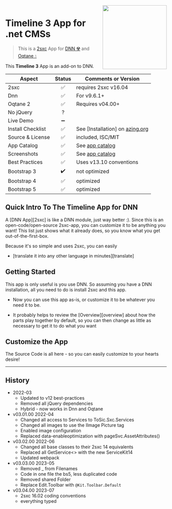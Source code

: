 <image src="app-icon.png" align="right" width="200px">

# Timeline 3 App for .net CMSs

> This is a [2sxc](https://2sxc.org) App for [DNN ☢️](https://www.dnnsoftware.com/) and [Oqtane 💧](https://www.oqtane.org/)

This **Timeline 3** App is an add-on to DNN.

| Aspect              | Status | Comments or Version |
| ------------------- | :----: | ------------------- |
| 2sxc                | ✅    | requires 2sxc v16.04
| Dnn                 | ✅    | For v9.6.1+
| Oqtane 2            | ✅    | Requires v04.00+
| No jQuery           | ?     |
| Live Demo           | ➖    |
| Install Checklist   | ✅    | See [Installation] on [azing.org](https://azing.org/2sxc)
| Source & License    | ✅    | included, ISC/MIT
| App Catalog         | ✅    | See [app catalog](https://2sxc.org/en/apps/app/timeline-app-v3-hybrid-for-dnn-and-oqtane)
| Screenshots         | ✅    | See [app catalog](https://2sxc.org/en/apps/app/timeline-app-v3-hybrid-for-dnn-and-oqtane)
| Best Practices      | ✅    | Uses v13.10 conventions
| Bootstrap 3         | ✔️    | not optimized
| Bootstrap 4         | ✅    | optimized
| Bootstrap 5         | ✅    | optimized

## Quick Intro To The Timeline App for DNN
A [DNN App][2sxc] is like a DNN module, just way better :). Since this is an open-code/open-source 2sxc-app, you can customize it to be anything you want! This list just shows what it already does, so you know what you get out-of-the-first-box.

Because it's so simple and uses 2sxc, you can easily
* [translate it into any other language in minutes][translate]

## Getting Started

This app is only useful is you use DNN. So assuming you have a DNN installation, all you need to do is install 2sxc and this app. 

* Now you can use this app as-is, or customize it to be whatever you need it to be. 

* It probably helps to review the [Overview][overview] about how the parts play together by default, so you can then change as little as necessary to get it to do what you want

## Customize the App

The Source Code is all here - so you can easily customize to your hearts desire!

---

## History

* 2022-03
  * Updated to v12 best-practices
  * Removed all jQuery dependencies
  * Hybrid - now works in Dnn and Oqtane
* v03.01.00 2022-04
  * Changed all access to Services to ToSic.Sxc.Services
  * Changed all images to use the IImage Picture tag
  * Enabled image configuration
  * Replaced data-enableoptimization with pageSvc.AssetAttributes()
* v03.02.00 2022-06
  * Changed all base classes to their 2sxc 14 equivalents
  * Replaced all GetService<> with the new ServiceKit14
  * Updated webpack
* v03.03.00 2023-05
  * Removed _ from Filenames
  * Code in one file the bs5, less duplicated code
  * Removed shared Folder
  * Replace Edit.Toolbar with `@Kit.Toolbar.Default`
* v03.04.00 2023-07
  * 2sxc 16.02 coding conventions
  * everything typed